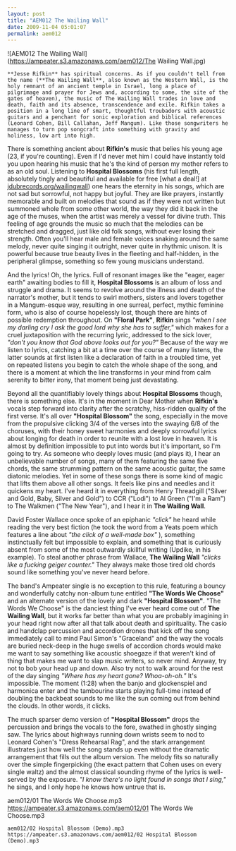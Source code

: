 ```yaml
---
layout: post
title: "AEM012 The Wailing Wall"
date: 2009-11-04 05:01:07
permalink: aem012
---
```

![AEM012 The Wailing Wall](https://ampeater.s3.amazonaws.com/aem012/The Wailing Wall.jpg)

    **Jesse Rifkin** has spiritual concerns. As if you couldn't tell from the name (**The Wailing Wall**, also known as the Western Wall, is the holy remnant of an ancient temple in Israel, long a place of pilgrimage and prayer for Jews and, according to some, the site of the gates of heaven), the music of The Wailing Wall trades in love and death, faith and its absence, transcendence and exile. Rifkin takes a position in a long line of smart, thoughtful troubadors with acoustic guitars and a penchant for sonic exploration and biblical references (Leonard Cohen, Bill Callahan, Jeff Mangum). Like those songwriters he manages to turn pop songcraft into something with gravity and holiness, low art into high.

There is something ancient about **Rifkin's** music that belies his young age (23, if you're counting). Even if I'd never met him I could have instantly told you upon hearing his music that he's the kind of person my mother refers to as an old soul. Listening to **Hospital Blossoms** (his first full length, absolutely tingly and beautiful and available for free \[what a deal!\] at [jdubrecords.org/wailingwall](http://www.jdubrecords.org/wailingwall)) one hears the eternity in his songs, which are not sad but sorrowful, not happy but joyful. They are like prayers, instantly memorable and built on melodies that sound as if they were not written but summoned whole from some other world, the way they did it back in the age of the muses, when the artist was merely a vessel for divine truth. This feeling of age grounds the music so much that the melodies can be stretched and dragged, just like old folk songs, without ever losing their strength. Often you'll hear male and female voices snaking around the same melody, never quite singing it outright, never quite in rhythmic unison. It is powerful because true beauty lives in the fleeting and half-hidden, in the peripheral glimpse, something so few young musicians understand.

And the lyrics! Oh, the lyrics. Full of resonant images like the "eager, eager earth" awaiting bodies to fill it, **Hospital Blossoms** is an album of loss and struggle and drama. It seems to revolve around the illness and death of the narrator's mother, but it tends to swirl mothers, sisters and lovers together in a Mangum-esque way, resulting in one surreal, perfect, mythic feminine form, who is also of course hopelessly lost, though there are hints of possible redemption throughout. On **"Floral Park"**, **Rifkin** sings _"when I see my darling cry I ask the good lord why she has to suffer,"_ which makes for a cruel juxtaposition with the recurring lyric, addressed to the sick lover, _"don't you know that God above looks out for you?"_ Because of the way we listen to lyrics, catching a bit at a time over the course of many listens, the latter sounds at first listen like a declaration of faith in a troubled time, yet on repeated listens you begin to catch the whole shape of the song, and there is a moment at which the line transforms in your mind from calm serenity to bitter irony, that moment being just devastating.

Beyond all the quantifiably lovely things about **Hospital Blossoms** though, there is something else. It's in the moment in Dear Mother when **Rifkin's** vocals step forward into clarity after the scratchy, hiss-ridden quality of the first verse. It's all over **"Hospital Blossom"** the song, especially in the move from the propulsive clicking 3/4 of the verses into the swaying 6/8 of the choruses, with their honey sweet harmonies and deeply sorrowful lyrics about longing for death in order to reunite with a lost love in heaven. It is almost by definition impossible to put into words but it's important, so I'm going to try. As someone who deeply loves music (and plays it), I hear an unbelievable number of songs, many of them featuring the same five chords, the same strumming pattern on the same acoustic guitar, the same diatonic melodies. Yet in some of these songs there is some kind of magic that lifts them above all other songs. It feels like pins and needles and it quickens my heart. I've heard it in everything from Henry Threadgill ("Silver and Gold, Baby, Silver and Gold") to CCR ("Lodi") to Al Green ("I'm a Ram") to The Walkmen ("The New Year"), and I hear it in **The Wailing Wall**.

David Foster Wallace once spoke of an epiphanic _"click"_ he heard while reading the very best fiction (he took the word from a Yeats poem which features a line about _"the click of a well-made box"_ ), something instinctually felt but impossible to explain, and something that is curiously absent from some of the most outwardly skillful writing (Updike, in his example). To steal another phrase from Wallace, **The Wailing Wall** _"clicks like a fucking geiger counter."_ They always make those tired old chords sound like something you've never heard before.

The band's Ampeater single is no exception to this rule, featuring a bouncy and wonderfully catchy non-album tune entitled **"The Words We Choose"** and an alternate version of the lovely and dark **"Hospital Blossom"**. "The Words We Choose" is the danciest thing I've ever heard come out of **The Wailing Wall**, but it works far better than what you are probably imagining in your head right now after all that talk about death and spirituality. The casio and handclap percussion and accordion drones that kick off the song immediately call to mind Paul Simon's "Graceland" and the way the vocals are buried neck-deep in the huge swells of accordion chords would make me want to say something like acoustic shoegaze if that weren't kind of thing that makes me want to slap music writers, so never mind. Anyway, try not to bob your head up and down. Also try not to walk around for the rest of the day singing _"Where has my heart gone? Whoa-oh-oh."_ It's impossible. The moment (1:28) when the banjo and glockenspiel and harmonica enter and the tambourine starts playing full-time instead of doubling the backbeat sounds to me like the sun coming out from behind the clouds. In other words, it clicks.

The much sparser demo version of **"Hospital Blossom"** drops the percussion and brings the vocals to the fore, swathed in ghostly singing saw. The lyrics about highways running down wrists seem to nod to Leonard Cohen's "Dress Rehearsal Rag", and the stark arrangement illustrates just how well the song stands up even without the dramatic arrangement that fills out the album version. The melody fits so naturally over the simple fingerpicking (the exact pattern that Cohen uses on every single waltz) and the almost classical sounding rhyme of the lyrics is well-served by the exposure. _"I know there's no light found in songs that I sing,"_ he sings, and I only hope he knows how untrue that is.
  
  aem012/01 The Words We Choose.mp3
    https://ampeater.s3.amazonaws.com/aem012/01 The Words We Choose.mp3
    
    aem012/02 Hospital Blossom (Demo).mp3
    https://ampeater.s3.amazonaws.com/aem012/02 Hospital Blossom (Demo).mp3
    
    